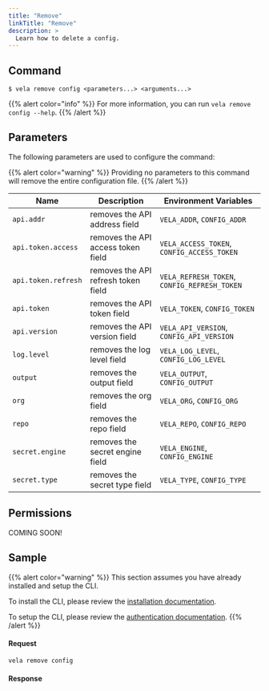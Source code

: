 ```yaml
---
title: "Remove"
linkTitle: "Remove"
description: >
  Learn how to delete a config.
---
```


## Command

```
$ vela remove config <parameters...> <arguments...>
```

{{% alert color="info" %}}
For more information, you can run `vela remove config --help`.
{{% /alert %}}

## Parameters

The following parameters are used to configure the command:

{{% alert color="warning" %}}
Providing no parameters to this command will remove the entire configuration file.
{{% /alert %}}

| Name                | Description                         | Environment Variables                        |
| ------------------- | ----------------------------------- | -------------------------------------------- |
| `api.addr`          | removes the API address field       | `VELA_ADDR`, `CONFIG_ADDR`                   |
| `api.token.access`  | removes the API access token field  | `VELA_ACCESS_TOKEN`, `CONFIG_ACCESS_TOKEN`   |
| `api.token.refresh` | removes the API refresh token field | `VELA_REFRESH_TOKEN`, `CONFIG_REFRESH_TOKEN` |
| `api.token`         | removes the API token field         | `VELA_TOKEN`, `CONFIG_TOKEN`                 |
| `api.version`       | removes the API version field       | `VELA_API_VERSION`, `CONFIG_API_VERSION`     |
| `log.level`         | removes the log level field         | `VELA_LOG_LEVEL`, `CONFIG_LOG_LEVEL`         |
| `output`            | removes the output field            | `VELA_OUTPUT`, `CONFIG_OUTPUT`               |
| `org`               | removes the org field               | `VELA_ORG`, `CONFIG_ORG`                     |
| `repo`              | removes the repo field              | `VELA_REPO`, `CONFIG_REPO`                   |
| `secret.engine`     | removes the secret engine field     | `VELA_ENGINE`, `CONFIG_ENGINE`               |
| `secret.type`       | removes the secret type field       | `VELA_TYPE`, `CONFIG_TYPE`                   |

## Permissions

COMING SOON!

## Sample

{{% alert color="warning" %}}
This section assumes you have already installed and setup the CLI.

To install the CLI, please review the [installation documentation](/docs/reference/cli/install/).

To setup the CLI, please review the [authentication documentation](/docs/reference/li/authentication/).
{{% /alert %}}

#### Request

```sh
vela remove config
```

#### Response
